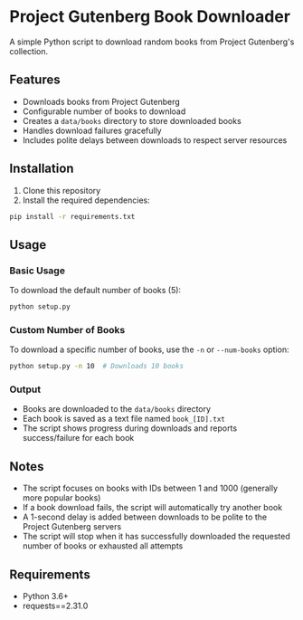 # Project Gutenberg Book Downloader

A simple Python script to download random books from Project Gutenberg's collection.

## Features

- Downloads books from Project Gutenberg
- Configurable number of books to download
- Creates a `data/books` directory to store downloaded books
- Handles download failures gracefully
- Includes polite delays between downloads to respect server resources

## Installation

1. Clone this repository
2. Install the required dependencies:
```bash
pip install -r requirements.txt
```

## Usage

### Basic Usage
To download the default number of books (5):
```bash
python setup.py
```

### Custom Number of Books
To download a specific number of books, use the `-n` or `--num-books` option:
```bash
python setup.py -n 10  # Downloads 10 books
```

### Output
- Books are downloaded to the `data/books` directory
- Each book is saved as a text file named `book_[ID].txt`
- The script shows progress during downloads and reports success/failure for each book

## Notes

- The script focuses on books with IDs between 1 and 1000 (generally more popular books)
- If a book download fails, the script will automatically try another book
- A 1-second delay is added between downloads to be polite to the Project Gutenberg servers
- The script will stop when it has successfully downloaded the requested number of books or exhausted all attempts

## Requirements

- Python 3.6+
- requests==2.31.0

